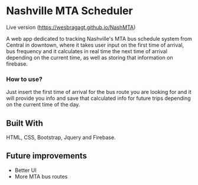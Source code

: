 # Nashville MTA Scheduler

Live version (https://wesbragagt.github.io/NashMTA)

A web app dedicated to tracking Nashville's MTA bus schedule system from Central in downtown, where it takes user input on the first time of arrival, bus frequency and it calculates in real time the next time of arrival depending on the current time, as well as storing that information on firebase. 


### How to use?

Just insert the first time of arrival for the bus route you are looking for and it will provide you info and save that calculated info for future trips depending on the current time of the day.

## Built With

HTML, CSS, Bootstrap, Jquery and Firebase.

## Future improvements

* Better UI
* More MTA bus routes
